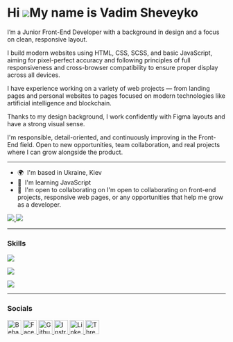 Hi ![](https://user-images.githubusercontent.com/18350557/176309783-0785949b-9127-417c-8b55-ab5a4333674e.gif)My name is Vadim Sheveyko
======================================================================================================================================

I’m a Junior Front-End Developer with a background in design and a focus on clean, responsive layout.

I build modern websites using HTML, CSS, SCSS, and basic JavaScript, aiming for pixel-perfect accuracy and following principles of full responsiveness and cross-browser compatibility to ensure proper display across all devices.

I have experience working on a variety of web projects — from landing pages and personal websites to pages focused on modern technologies like artificial intelligence and blockchain.

Thanks to my design background, I work confidently with Figma layouts and have a strong visual sense.

I'm responsible, detail-oriented, and continuously improving in the Front-End field. Open to new opportunities, team collaboration, and real projects where I can grow alongside the product.

<hr/>

* 🌍  I'm based in Ukraine, Kiev
* 🧠  I'm learning JavaScript
* 🤝  I'm open to collaborating on I'm open to collaborating on front-end projects, responsive web pages, or any opportunities that help me grow as a developer.

<div align="left">
   <a href="mailto:wadyaua2.0@gmail.com" target="_blank" >
     <img src="https://img.shields.io/badge/Gmail-D14836?style=for-the-badge&logo=gmail&logoColor=white" />
  </a>
  <a href="https://spring-vertebra-c2c.notion.site/Hi-My-name-is-Vadim-Sheveyko-and-this-is-my-Portfolio-24356dd332b380c38f57e9a36f38f3fc?source=copy_link" target="_blank" >
     <img src="https://img.shields.io/badge/Portfolio-255E63?style=for-the-badge&logoColor=white" />
  </a>
</div>

<hr/>

### Skills


<p align="left">
   <a href="https://skillicons.dev">
   <img src="https://skillicons.dev/icons?i=vscode,html,css,sass,js,vite,git,github,notion" />
  </a>
</p>
<p align="left">
   <a href="https://skillicons.dev">
   <img src="https://skillicons.dev/icons?i=figma,ps,ai" />
  </a>
</p>
<p align="left">
   <a href="https://skillicons.dev">
   <img src="https://skillicons.dev/icons?i=windows,apple" />
  </a>
</p>

<hr/>

### Socials

<p align="left"> <a href="https://www.behance.com/wadyaua204e0b" target="_blank" rel="noreferrer"> <picture> <source media="(prefers-color-scheme: dark)" srcset="https://raw.githubusercontent.com/danielcranney/readme-generator/main/public/icons/socials/behance-dark.svg" /> <source media="(prefers-color-scheme: light)" srcset="https://raw.githubusercontent.com/danielcranney/readme-generator/main/public/icons/socials/behance.svg" /> <img src="https://raw.githubusercontent.com/danielcranney/readme-generator/main/public/icons/socials/behance.svg" width="32" height="32" alt="Behance" title="Behance" /> </picture> </a> <a href="https://www.facebook.com/wadyaua" target="_blank" rel="noreferrer"> <picture> <source media="(prefers-color-scheme: dark)" srcset="https://raw.githubusercontent.com/danielcranney/readme-generator/main/public/icons/socials/facebook-dark.svg" /> <source media="(prefers-color-scheme: light)" srcset="https://raw.githubusercontent.com/danielcranney/readme-generator/main/public/icons/socials/facebook.svg" /> <img src="https://raw.githubusercontent.com/danielcranney/readme-generator/main/public/icons/socials/facebook.svg" width="32" height="32" alt="Facebook" title="Facebook" /> </picture> </a> <a href="https://www.github.com/wadyaua" target="_blank" rel="noreferrer"> <picture> <source media="(prefers-color-scheme: dark)" srcset="https://raw.githubusercontent.com/danielcranney/readme-generator/main/public/icons/socials/github-dark.svg" /> <source media="(prefers-color-scheme: light)" srcset="https://raw.githubusercontent.com/danielcranney/readme-generator/main/public/icons/socials/github.svg" /> <img src="https://raw.githubusercontent.com/danielcranney/readme-generator/main/public/icons/socials/github.svg" width="32" height="32" alt="Github" title="Github" /> </picture> </a> <a href="http://www.instagram.com/wadyaua" target="_blank" rel="noreferrer"> <picture> <source media="(prefers-color-scheme: dark)" srcset="https://raw.githubusercontent.com/danielcranney/readme-generator/main/public/icons/socials/instagram-dark.svg" /> <source media="(prefers-color-scheme: light)" srcset="https://raw.githubusercontent.com/danielcranney/readme-generator/main/public/icons/socials/instagram.svg" /> <img src="https://raw.githubusercontent.com/danielcranney/readme-generator/main/public/icons/socials/instagram.svg" width="32" height="32" alt="Instragram" title="Instragram" /> </picture> </a> <a href="https://www.linkedin.com/in/wadya-linked-ua" target="_blank" rel="noreferrer"> <picture> <source media="(prefers-color-scheme: dark)" srcset="https://raw.githubusercontent.com/danielcranney/readme-generator/main/public/icons/socials/linkedin-dark.svg" /> <source media="(prefers-color-scheme: light)" srcset="https://raw.githubusercontent.com/danielcranney/readme-generator/main/public/icons/socials/linkedin.svg" /> <img src="https://raw.githubusercontent.com/danielcranney/readme-generator/main/public/icons/socials/linkedin.svg" width="32" height="32" alt="LinkedIn" title="LinkedIn" /> </picture> </a> <a href="https://www.threads.net/@wadyaua" target="_blank" rel="noreferrer"> <picture> <source media="(prefers-color-scheme: dark)" srcset="https://raw.githubusercontent.com/danielcranney/readme-generator/main/public/icons/socials/threads-dark.svg" /> <source media="(prefers-color-scheme: light)" srcset="https://raw.githubusercontent.com/danielcranney/readme-generator/main/public/icons/socials/threads.svg" /> <img src="https://raw.githubusercontent.com/danielcranney/readme-generator/main/public/icons/socials/threads.svg" width="32" height="32" alt="Threads" title="Threads" /> </picture> </a></p>

